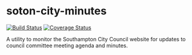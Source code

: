 soton-city-minutes
==================

[![Build Status](https://travis-ci.org/mnestis/soton-city-minutes.svg?branch=master)](https://travis-ci.org/mnestis/soton-city-minutes)
[![Coverage Status](https://coveralls.io/repos/github/mnestis/soton-city-minutes/badge.svg?branch=master)](https://coveralls.io/github/mnestis/soton-city-minutes?branch=master)


A utility to monitor the Southampton City Council website for updates to council committee meeting agenda and minutes.
